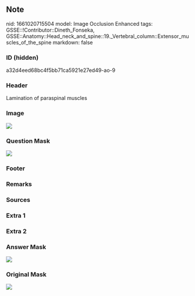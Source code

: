 ## Note
nid: 1661020715504
model: Image Occlusion Enhanced
tags: GSSE::!Contributor::Dineth_Fonseka, GSSE::Anatomy::Head_neck_and_spine::19._Vertebral_column::Extensor_muscles_of_the_spine
markdown: false

### ID (hidden)
a32d4eed68bc4f5bb71ca5921e27ed49-ao-9

### Header
Lamination of paraspinal muscles

### Image
<img src="tmpw52k4bm7.png">

### Question Mask
<img src="a32d4eed68bc4f5bb71ca5921e27ed49-ao-9-Q.svg">

### Footer


### Remarks


### Sources


### Extra 1


### Extra 2


### Answer Mask
<img src="a32d4eed68bc4f5bb71ca5921e27ed49-ao-9-A.svg">

### Original Mask
<img src="a32d4eed68bc4f5bb71ca5921e27ed49-ao-O.svg">
